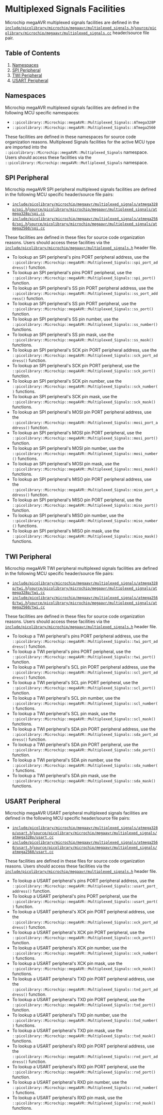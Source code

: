 # Multiplexed Signals Facilities
Microchip megaAVR multiplexed signals facilities are defined in the
[`include/picolibrary/microchip/megaavr/multiplexed_signals.h`](https://github.com/apcountryman/picolibrary-microchip-megaavr/blob/main/include/picolibrary/microchip/megaavr/multiplexed_signals.h)/[`source/picolibrary/microchip/megaavr/multiplexed_signals.cc`](https://github.com/apcountryman/picolibrary-microchip-megaavr/blob/main/source/picolibrary/microchip/megaavr/multiplexed_signals.cc)
header/source file pair.

## Table of Contents
1. [Namespaces](#namespaces)
1. [SPI Peripheral](#spi-peripheral)
1. [TWI Peripheral](#twi-peripheral)
1. [USART Peripheral](#usart-peripheral)

## Namespaces
Microchip megaAVR multiplexed signals facilities are defined in the following MCU specific
namespaces:
- `::picolibrary::Microchip::megaAVR::Multiplexed_Signals::ATmega328P`
- `::picolibrary::Microchip::megaAVR::Multiplexed_Signals::ATmega2560`

These facilities are defined in these namespaces for source code organization reasons.
Multiplexed Signals facilities for the active MCU type are imported into the
`::picolibrary::Microchip::megaAVR::Multiplexed_Signals` namespace.
Users should access these facilities via the
`::picolibrary::Microchip::megaAVR::Mutliplexed_Signals` namespace.

## SPI Peripheral
Microchip megaAVR SPI peripheral multiplexed signals facilities are defined in the
following MCU specific header/source file pairs:
- [`include/picolibrary/microchip/megaavr/multiplexed_signals/atmega328p/spi.h`](https://github.com/apcountryman/picolibrary-microchip-megaavr/blob/main/include/picolibrary/microchip/megaavr/multiplexed_signals/atmega328p/spi.h)/[`source/picolibrary/microchip/megaavr/multiplexed_signals/atmega328p/spi.cc`](https://github.com/apcountryman/picolibrary-microchip-megaavr/blob/main/source/picolibrary/microchip/megaavr/multiplexed_signals/atmega328p/spi.cc)
- [`include/picolibrary/microchip/megaavr/multiplexed_signals/atmega2560/spi.h`](https://github.com/apcountryman/picolibrary-microchip-megaavr/blob/main/include/picolibrary/microchip/megaavr/multiplexed_signals/atmega2560/spi.h)/[`source/picolibrary/microchip/megaavr/multiplexed_signals/atmega2560/spi.cc`](https://github.com/apcountryman/picolibrary-microchip-megaavr/blob/main/source/picolibrary/microchip/megaavr/multiplexed_signals/atmega2560/spi.cc)

These facilities are defined in these files for source code organization reasons.
Users should access these facilities via the
[`include/picolibrary/microchip/megaavr/multiplexed_signals.h`](https://github.com/apcountryman/picolibrary-microchip-megaavr/blob/main/include/picolibrary/microchip/megaavr/multiplexed_signals.h)
header file.
- To lookup an SPI peripheral's pins PORT peripheral address, use the
  `::picolibrary::Microchip::megaAVR::Multiplexed_Signals::spi_port_address()` function.
- To lookup an SPI peripheral's pins PORT peripheral, use the
  `::picolibrary::Microchip::megaAVR::Multiplexed_Signals::spi_port()` function.
- To lookup an SPI peripheral's SS pin PORT peripheral address, use the
  `::picolibrary::Microchip::megaAVR::Multiplexed_Signals::ss_port_address()` function.
- To lookup an SPI peripheral's SS pin PORT peripheral, use the
  `::picolibrary::Microchip::megaAVR::Multiplexed_Signals::ss_port()` function.
- To lookup an SPI peripheral's SS pin number, use the
  `::picolibrary::Microchip::megaAVR::Multiplexed_Signals::ss_number()` functions.
- To lookup an SPI peripheral's SS pin mask, use the
  `::picolibrary::Microchip::megaAVR::Multiplexed_Signals::ss_mask()` functions.
- To lookup an SPI peripheral's SCK pin PORT peripheral address, use the
  `::picolibrary::Microchip::megaAVR::Multiplexed_Signals::sck_port_address()` function.
- To lookup an SPI peripheral's SCK pin PORT peripheral, use the
  `::picolibrary::Microchip::megaAVR::Multiplexed_Signals::sck_port()` function.
- To lookup an SPI peripheral's SCK pin number, use the
  `::picolibrary::Microchip::megaAVR::Multiplexed_Signals::sck_number()` functions.
- To lookup an SPI peripheral's SCK pin mask, use the
  `::picolibrary::Microchip::megaAVR::Multiplexed_Signals::sck_mask()` functions.
- To lookup an SPI peripheral's MOSI pin PORT peripheral address, use the
  `::picolibrary::Microchip::megaAVR::Multiplexed_Signals::mosi_port_address()` function.
- To lookup an SPI peripheral's MOSI pin PORT peripheral, use the
  `::picolibrary::Microchip::megaAVR::Multiplexed_Signals::mosi_port()` function.
- To lookup an SPI peripheral's MOSI pin number, use the
  `::picolibrary::Microchip::megaAVR::Multiplexed_Signals::mosi_number()` functions.
- To lookup an SPI peripheral's MOSI pin mask, use the
  `::picolibrary::Microchip::megaAVR::Multiplexed_Signals::mosi_mask()` functions.
- To lookup an SPI peripheral's MISO pin PORT peripheral address, use the
  `::picolibrary::Microchip::megaAVR::Multiplexed_Signals::miso_port_address()` function.
- To lookup an SPI peripheral's MISO pin PORT peripheral, use the
  `::picolibrary::Microchip::megaAVR::Multiplexed_Signals::miso_port()` function.
- To lookup an SPI peripheral's MISO pin number, use the
  `::picolibrary::Microchip::megaAVR::Multiplexed_Signals::miso_number()` functions.
- To lookup an SPI peripheral's MISO pin mask, use the
  `::picolibrary::Microchip::megaAVR::Multiplexed_Signals::miso_mask()` functions.

## TWI Peripheral
Microchip megaAVR TWI peripheral multiplexed signals facilities are defined in the
following MCU specific header/source file pairs:
- [`include/picolibrary/microchip/megaavr/multiplexed_signals/atmega328p/twi.h`](https://github.com/apcountryman/picolibrary-microchip-megaavr/blob/main/include/picolibrary/microchip/megaavr/multiplexed_signals/atmega328p/twi.h)/[`source/picolibrary/microchip/megaavr/multiplexed_signals/atmega328p/twi.cc`](https://github.com/apcountryman/picolibrary-microchip-megaavr/blob/main/source/picolibrary/microchip/megaavr/multiplexed_signals/atmega328p/twi.cc)
- [`include/picolibrary/microchip/megaavr/multiplexed_signals/atmega2560/twi.h`](https://github.com/apcountryman/picolibrary-microchip-megaavr/blob/main/include/picolibrary/microchip/megaavr/multiplexed_signals/atmega2560/twi.h)/[`source/picolibrary/microchip/megaavr/multiplexed_signals/atmega2560/twi.cc`](https://github.com/apcountryman/picolibrary-microchip-megaavr/blob/main/source/picolibrary/microchip/megaavr/multiplexed_signals/atmega2560/twi.cc)

These facilities are defined in these files for source code organization reasons.
Users should access these facilities via the
[`include/picolibrary/microchip/megaavr/multiplexed_signals.h`](https://github.com/apcountryman/picolibrary-microchip-megaavr/blob/main/include/picolibrary/microchip/megaavr/multiplexed_signals.h)
header file.
- To lookup a TWI peripheral's pins PORT peripheral address, use the
  `::picolibrary::Microchip::megaAVR::Multiplexed_Signals::twi_port_address()` function.
- To lookup a TWI peripheral's pins PORT peripheral, use the
  `::picolibrary::Microchip::megaAVR::Multiplexed_Signals::twi_port()` function.
- To lookup a TWI peripheral's SCL pin PORT peripheral address, use the
  `::picolibrary::Microchip::megaAVR::Multiplexed_Signals::scl_port_address()` function.
- To lookup a TWI peripheral's SCL pin PORT peripheral, use the
  `::picolibrary::Microchip::megaAVR::Multiplexed_Signals::scl_port()` function.
- To lookup a TWI peripheral's SCL pin number, use the
  `::picolibrary::Microchip::megaAVR::Multiplexed_Signals::scl_number()` functions.
- To lookup a TWI peripheral's SCL pin mask, use the
  `::picolibrary::Microchip::megaAVR::Multiplexed_Signals::scl_mask()` functions.
- To lookup a TWI peripheral's SDA pin PORT peripheral address, use the
  `::picolibrary::Microchip::megaAVR::Multiplexed_Signals::sda_port_address()` function.
- To lookup a TWI peripheral's SDA pin PORT peripheral, use the
  `::picolibrary::Microchip::megaAVR::Multiplexed_Signals::sda_port()` function.
- To lookup a TWI peripheral's SDA pin number, use the
  `::picolibrary::Microchip::megaAVR::Multiplexed_Signals::sda_number()` functions.
- To lookup a TWI peripheral's SDA pin mask, use the
  `::picolibrary::Microchip::megaAVR::Multiplexed_Signals::sda_mask()` functions.

## USART Peripheral
Microchip megaAVR USART peripheral multiplexed signals facilities are defined in the
following MCU specific header/source file pairs:
- [`include/picolibrary/microchip/megaavr/multiplexed_signals/atmega328p/usart.h`](https://github.com/apcountryman/picolibrary-microchip-megaavr/blob/main/include/picolibrary/microchip/megaavr/multiplexed_signals/atmega328p/usart.h)/[`source/picolibrary/microchip/megaavr/multiplexed_signals/atmega328p/usart.cc`](https://github.com/apcountryman/picolibrary-microchip-megaavr/blob/main/source/picolibrary/microchip/megaavr/multiplexed_signals/atmega328p/usart.cc)
- [`include/picolibrary/microchip/megaavr/multiplexed_signals/atmega2560/usart.h`](https://github.com/apcountryman/picolibrary-microchip-megaavr/blob/main/include/picolibrary/microchip/megaavr/multiplexed_signals/atmega2560/usart.h)/[`source/picolibrary/microchip/megaavr/multiplexed_signals/atmega2560/usart.cc`](https://github.com/apcountryman/picolibrary-microchip-megaavr/blob/main/source/picolibrary/microchip/megaavr/multiplexed_signals/atmega2560/usart.cc)

These facilities are defined in these files for source code organization reasons.
Users should access these facilities via the
[`include/picolibrary/microchip/megaavr/multiplexed_signals.h`](https://github.com/apcountryman/picolibrary-microchip-megaavr/blob/main/include/picolibrary/microchip/megaavr/multiplexed_signals.h)
header file.
- To lookup a USART peripheral's pins PORT peripheral address, use the
  `::picolibrary::Microchip::megaAVR::Multiplexed_Signals::usart_port_address()` function.
- To lookup a USART peripheral's pins PORT peripheral, use the
  `::picolibrary::Microchip::megaAVR::Multiplexed_Signals::usart_port()` function.
- To lookup a USART peripheral's XCK pin PORT peripheral address, use the
  `::picolibrary::Microchip::megaAVR::Multiplexed_Signals::xck_port_address()` function.
- To lookup a USART peripheral's XCK pin PORT peripheral, use the
  `::picolibrary::Microchip::megaAVR::Multiplexed_Signals::xck_port()` function.
- To lookup a USART peripheral's XCK pin number, use the
  `::picolibrary::Microchip::megaAVR::Multiplexed_Signals::xck_number()` functions.
- To lookup a USART peripheral's XCK pin mask, use the
  `::picolibrary::Microchip::megaAVR::Multiplexed_Signals::xck_mask()` functions.
- To lookup a USART peripheral's TXD pin PORT peripheral address, use the
  `::picolibrary::Microchip::megaAVR::Multiplexed_Signals::txd_port_address()` function.
- To lookup a USART peripheral's TXD pin PORT peripheral, use the
  `::picolibrary::Microchip::megaAVR::Multiplexed_Signals::txd_port()` function.
- To lookup a USART peripheral's TXD pin number, use the
  `::picolibrary::Microchip::megaAVR::Multiplexed_Signals::txd_number()` functions.
- To lookup a USART peripheral's TXD pin mask, use the
  `::picolibrary::Microchip::megaAVR::Multiplexed_Signals::txd_mask()` functions.
- To lookup a USART peripheral's RXD pin PORT peripheral address, use the
  `::picolibrary::Microchip::megaAVR::Multiplexed_Signals::rxd_port_address()` function.
- To lookup a USART peripheral's RXD pin PORT peripheral, use the
  `::picolibrary::Microchip::megaAVR::Multiplexed_Signals::rxd_port()` function.
- To lookup a USART peripheral's RXD pin number, use the
  `::picolibrary::Microchip::megaAVR::Multiplexed_Signals::rxd_number()` functions.
- To lookup a USART peripheral's RXD pin mask, use the
  `::picolibrary::Microchip::megaAVR::Multiplexed_Signals::rxd_mask()` functions.
